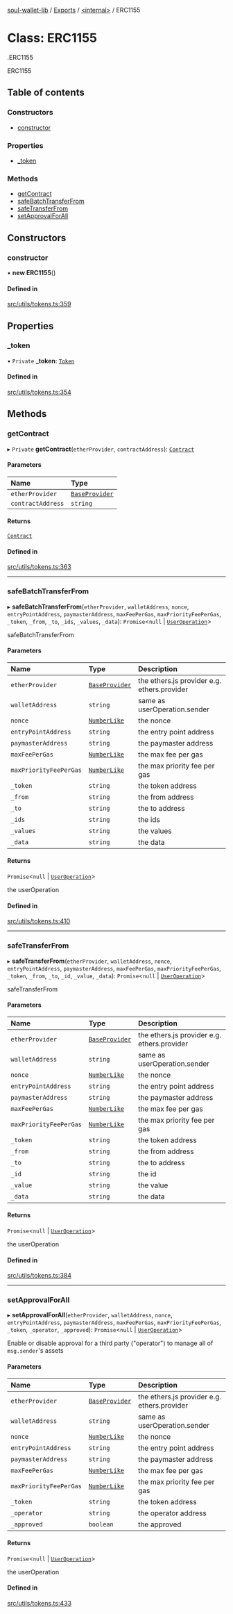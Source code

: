 [soul-wallet-lib](../README.md) / [Exports](../modules.md) / [<internal\>](../modules/internal_.md) / ERC1155

# Class: ERC1155

[<internal>](../modules/internal_.md).ERC1155

ERC1155

## Table of contents

### Constructors

- [constructor](internal_.ERC1155.md#constructor)

### Properties

- [\_token](internal_.ERC1155.md#_token)

### Methods

- [getContract](internal_.ERC1155.md#getcontract)
- [safeBatchTransferFrom](internal_.ERC1155.md#safebatchtransferfrom)
- [safeTransferFrom](internal_.ERC1155.md#safetransferfrom)
- [setApprovalForAll](internal_.ERC1155.md#setapprovalforall)

## Constructors

### constructor

• **new ERC1155**()

#### Defined in

[src/utils/tokens.ts:359](https://github.com/proofofsoulprotocol/soulwalletlib/blob/93d2029/src/utils/tokens.ts#L359)

## Properties

### \_token

• `Private` **\_token**: [`Token`](internal_.Token.md)

#### Defined in

[src/utils/tokens.ts:354](https://github.com/proofofsoulprotocol/soulwalletlib/blob/93d2029/src/utils/tokens.ts#L354)

## Methods

### getContract

▸ `Private` **getContract**(`etherProvider`, `contractAddress`): [`Contract`](internal_.Contract.md)

#### Parameters

| Name | Type |
| :------ | :------ |
| `etherProvider` | [`BaseProvider`](internal_.BaseProvider.md) |
| `contractAddress` | `string` |

#### Returns

[`Contract`](internal_.Contract.md)

#### Defined in

[src/utils/tokens.ts:363](https://github.com/proofofsoulprotocol/soulwalletlib/blob/93d2029/src/utils/tokens.ts#L363)

___

### safeBatchTransferFrom

▸ **safeBatchTransferFrom**(`etherProvider`, `walletAddress`, `nonce`, `entryPointAddress`, `paymasterAddress`, `maxFeePerGas`, `maxPriorityFeePerGas`, `_token`, `_from`, `_to`, `_ids`, `_values`, `_data`): `Promise`<``null`` \| [`UserOperation`](UserOperation.md)\>

safeBatchTransferFrom

#### Parameters

| Name | Type | Description |
| :------ | :------ | :------ |
| `etherProvider` | [`BaseProvider`](internal_.BaseProvider.md) | the ethers.js provider e.g. ethers.provider |
| `walletAddress` | `string` | same as userOperation.sender |
| `nonce` | [`NumberLike`](../modules/internal_.md#numberlike) | the nonce |
| `entryPointAddress` | `string` | the entry point address |
| `paymasterAddress` | `string` | the paymaster address |
| `maxFeePerGas` | [`NumberLike`](../modules/internal_.md#numberlike) | the max fee per gas |
| `maxPriorityFeePerGas` | [`NumberLike`](../modules/internal_.md#numberlike) | the max priority fee per gas |
| `_token` | `string` | the token address |
| `_from` | `string` | the from address |
| `_to` | `string` | the to address |
| `_ids` | `string` | the ids |
| `_values` | `string` | the values |
| `_data` | `string` | the data |

#### Returns

`Promise`<``null`` \| [`UserOperation`](UserOperation.md)\>

the userOperation

#### Defined in

[src/utils/tokens.ts:410](https://github.com/proofofsoulprotocol/soulwalletlib/blob/93d2029/src/utils/tokens.ts#L410)

___

### safeTransferFrom

▸ **safeTransferFrom**(`etherProvider`, `walletAddress`, `nonce`, `entryPointAddress`, `paymasterAddress`, `maxFeePerGas`, `maxPriorityFeePerGas`, `_token`, `_from`, `_to`, `_id`, `_value`, `_data`): `Promise`<``null`` \| [`UserOperation`](UserOperation.md)\>

safeTransferFrom

#### Parameters

| Name | Type | Description |
| :------ | :------ | :------ |
| `etherProvider` | [`BaseProvider`](internal_.BaseProvider.md) | the ethers.js provider e.g. ethers.provider |
| `walletAddress` | `string` | same as userOperation.sender |
| `nonce` | [`NumberLike`](../modules/internal_.md#numberlike) | the nonce |
| `entryPointAddress` | `string` | the entry point address |
| `paymasterAddress` | `string` | the paymaster address |
| `maxFeePerGas` | [`NumberLike`](../modules/internal_.md#numberlike) | the max fee per gas |
| `maxPriorityFeePerGas` | [`NumberLike`](../modules/internal_.md#numberlike) | the max priority fee per gas |
| `_token` | `string` | the token address |
| `_from` | `string` | the from address |
| `_to` | `string` | the to address |
| `_id` | `string` | the id |
| `_value` | `string` | the value |
| `_data` | `string` | the data |

#### Returns

`Promise`<``null`` \| [`UserOperation`](UserOperation.md)\>

the userOperation

#### Defined in

[src/utils/tokens.ts:384](https://github.com/proofofsoulprotocol/soulwalletlib/blob/93d2029/src/utils/tokens.ts#L384)

___

### setApprovalForAll

▸ **setApprovalForAll**(`etherProvider`, `walletAddress`, `nonce`, `entryPointAddress`, `paymasterAddress`, `maxFeePerGas`, `maxPriorityFeePerGas`, `_token`, `_operator`, `_approved`): `Promise`<``null`` \| [`UserOperation`](UserOperation.md)\>

Enable or disable approval for a third party ("operator") to manage all of `msg.sender`'s assets

#### Parameters

| Name | Type | Description |
| :------ | :------ | :------ |
| `etherProvider` | [`BaseProvider`](internal_.BaseProvider.md) | the ethers.js provider e.g. ethers.provider |
| `walletAddress` | `string` | same as userOperation.sender |
| `nonce` | [`NumberLike`](../modules/internal_.md#numberlike) | the nonce |
| `entryPointAddress` | `string` | the entry point address |
| `paymasterAddress` | `string` | the paymaster address |
| `maxFeePerGas` | [`NumberLike`](../modules/internal_.md#numberlike) | the max fee per gas |
| `maxPriorityFeePerGas` | [`NumberLike`](../modules/internal_.md#numberlike) | the max priority fee per gas |
| `_token` | `string` | the token address |
| `_operator` | `string` | the operator address |
| `_approved` | `boolean` | the approved |

#### Returns

`Promise`<``null`` \| [`UserOperation`](UserOperation.md)\>

the userOperation

#### Defined in

[src/utils/tokens.ts:433](https://github.com/proofofsoulprotocol/soulwalletlib/blob/93d2029/src/utils/tokens.ts#L433)
